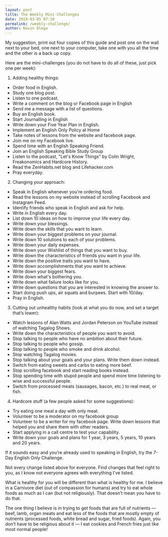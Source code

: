 ```yaml
--- 
layout: post 
title: The Weekly Mini-Challenges
date: 2019-03-05 07:10
permalink: /weekly-challenge/ 
author: Kevin Olega 
--- 
```

My suggestion, print out four copies of this guide and post one on the wall next to your bed, one next to your computer, take one with you all the time and the other is a back up copy.

Here are the mini-challenges (you do not have to do all of these, just pick one per week):

1. Adding healthy things:

- Order food in English.
- Study one blog post.
- Listen to one podcast.
- Write a comment on the blog or Facebook page in English
- Send me a message with a list of questions.
- Buy an English book.
- Start Journalling in English
- Write down your Five Year Plan in English.
- Implement an English Only Policy at Home
- Take notes of lessons from the website and facebook page.
- Join me on my Facebook live.
- Spend time with an English Speaking Friend.
- Join an English Speaking Bible Study Group
- Listen to the podcast, "Let's Know Things" by Colin Wright, Freakonomics and Hardcore History.
- Read the ZenHabits.net blog and Lifehacker.com
- Pray everyday.


2. Changing your approach:

- Speak in English whenever you're ordering food.
- Read the lessons on my website instead of scrolling Facebook and Instagram Feed.
- Identify friends who speak in English and ask for help.
- Write in English every day.
- List down 10 ideas on how to improve your life every day.
- Write down your blessings.
- Write down the skills that you want to learn.
- Write down your biggest problems on your journal.
- Write down 10 solutions to each of your problems.
- Write down your daily expenses.
- Write down your Wishlist of things that you want to buy.
- Write down the characteristics of friends you want in your life.
- Write down the positive traits you want to have.
- Write down accomplishments that you want to achieve.
- Write down your biggest fears.
- Write down what's bothering you.
- Write down what failure looks like for you.
- Write down questions that you are interested in knowing the answer to.
- Start doing push ups, air squats and burpees. Start with 10/day.
- Pray in English.


3. Cutting out unhealthy habits (look at what you do now, and set a target that’s lower):

- Watch lessons of Alan Watts and Jordan Peterson on YouTube instead of watching Tagalog Shows.
- Write down the characteristics of people you want to avoid.
- Stop talking to people who have no ambition about their future.
- Stop talking to people who gossip.
- Stop talking to people who smoke and drink alcohol.
- Stop watching Tagalog movies.
- Stop talking about your goals and your plans. Write them down instead.
- Switch from eating sweets and carbs to eating more beef.
- Stop scrolling facebook and start reading books instead.
- Stop spending time with stupid people and spend more time listening to wise and successful people.
- Switch from processed meats (sausages, bacon, etc.) to real meat, or fish.


4. Hardcore stuff (a few people asked for some suggestions):

- Try eating one meal a day with only meat.
- Volunteer to be a moderator on my facebook group
- Volunteer to be a writer for my facebook page. Write down lessons that helped you and share them with other readers.
- Start applying in a call centre to test your capability.
- Write down your goals and plans for 1 year, 3 years, 5 years, 10 years and 20 years.

If it sounds easy and you’re already used to speaking in English, try the 7-Day English Only Challenge.

Not every change listed above for everyone. Find changes that feel right to you, as I know not everyone agrees with everything I’ve listed.

What is healthy for you will be different than what is healthy for me. I believe in a Carnivore diet (out of compassion for humans) and try to eat whole foods as much as I can (but not religiously). That doesn’t mean you have to do that.

The one thing I believe is in trying to get foods that are full of nutrients — beef, lamb, organ meats and eat less of the foods that are mostly empty of nutrients (processed foods, white bread and sugar, fried foods). Again, you don’t have to be religious about it — I eat cookies and French fries just like most normal people!